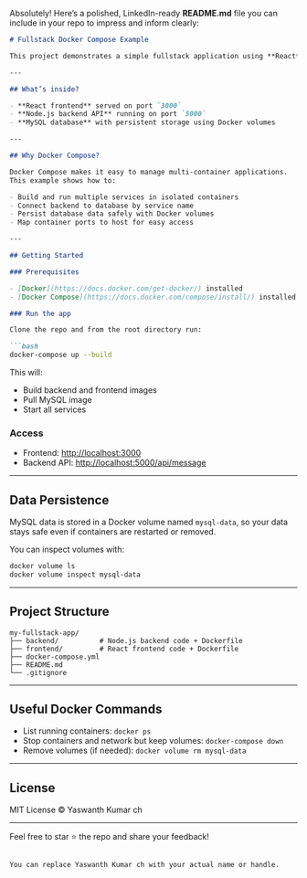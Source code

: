 Absolutely! Here’s a polished, LinkedIn-ready **README.md** file you can include in your repo to impress and inform clearly:

````markdown
# Fullstack Docker Compose Example

This project demonstrates a simple fullstack application using **React**, **Node.js**, and **MySQL**, all containerized and orchestrated with **Docker Compose**.

---

## What’s inside?

- **React frontend** served on port `3000`  
- **Node.js backend API** running on port `5000`  
- **MySQL database** with persistent storage using Docker volumes  

---

## Why Docker Compose?

Docker Compose makes it easy to manage multi-container applications.  
This example shows how to:

- Build and run multiple services in isolated containers  
- Connect backend to database by service name  
- Persist database data safely with Docker volumes  
- Map container ports to host for easy access  

---

## Getting Started

### Prerequisites

- [Docker](https://docs.docker.com/get-docker/) installed  
- [Docker Compose](https://docs.docker.com/compose/install/) installed  

### Run the app

Clone the repo and from the root directory run:

```bash
docker-compose up --build
````

This will:

* Build backend and frontend images
* Pull MySQL image
* Start all services

### Access

* Frontend: [http://localhost:3000](http://localhost:3000)
* Backend API: [http://localhost:5000/api/message](http://localhost:5000/api/message)

---

## Data Persistence

MySQL data is stored in a Docker volume named `mysql-data`, so your data stays safe even if containers are restarted or removed.

You can inspect volumes with:

```bash
docker volume ls
docker volume inspect mysql-data
```

---

## Project Structure

```
my-fullstack-app/
├── backend/          # Node.js backend code + Dockerfile
├── frontend/         # React frontend code + Dockerfile
├── docker-compose.yml
├── README.md
└── .gitignore
```

---

## Useful Docker Commands

* List running containers: `docker ps`
* Stop containers and network but keep volumes: `docker-compose down`
* Remove volumes (if needed): `docker volume rm mysql-data`

---

## License

MIT License © Yaswanth Kumar ch

---

Feel free to star ⭐ the repo and share your feedback!

```

You can replace Yaswanth Kumar ch with your actual name or handle.

